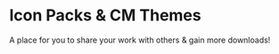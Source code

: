 # Icon Packs &amp; CM Themes
A place for you to share your work with others &amp; gain more downloads!
